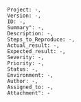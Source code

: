 	Project: -,
	Version: -,
	ID: -,
	Summary": -,
	Description: -,
	Steps_to_Reproduce: -,
	Actual_result: -,
	Expected_result: -,
	Severity: -,
	Priority: -,
	Status: -,
	Environment: -,
	Author: -,
	Assigned_to: -,
	Attachment": -
